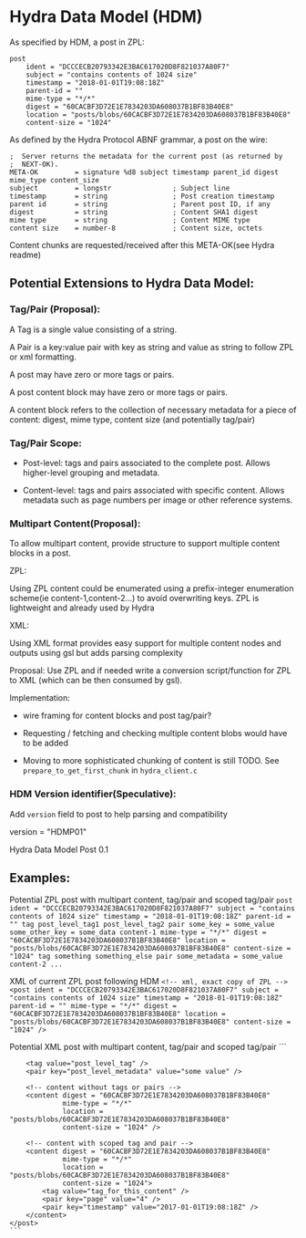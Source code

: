 # Hydra Data Model (HDM)

As specified by HDM, a post in ZPL:
```
post
    ident = "DCCCECB20793342E3BAC617020D8F821037A80F7"
    subject = "contains contents of 1024 size"
    timestamp = "2018-01-01T19:08:18Z"
    parent-id = ""
    mime-type = "*/*"
    digest = "60CACBF3D72E1E7834203DA608037B1BF83B40E8"
    location = "posts/blobs/60CACBF3D72E1E7834203DA608037B1BF83B40E8"
    content-size = "1024"
```

As defined by the Hydra Protocol ABNF grammar, a post on the wire:
```
;  Server returns the metadata for the current post (as returned by      
;  NEXT-OK).                                                             
META-OK         = signature %d8 subject timestamp parent_id digest mime_type content_size
subject         = longstr               ; Subject line
timestamp       = string                ; Post creation timestamp
parent id       = string                ; Parent post ID, if any
digest          = string                ; Content SHA1 digest
mime type       = string                ; Content MIME type
content size    = number-8              ; Content size, octets
```
Content chunks are requested/received after this META-OK(see Hydra readme)

## Potential Extensions to Hydra Data Model:

### Tag/Pair (Proposal):
A Tag is a single value consisting of a string.

A Pair is a key:value pair with key as string and value
as string to follow ZPL or xml formatting.

A post may have zero or more tags or pairs.

A post content block may have zero or more tags or pairs.

A content block refers to the collection of necessary metadata for a piece of content: digest, mime type, content size (and potentially tag/pair)

### Tag/Pair Scope:

* Post-level: tags and pairs associated to the complete post. Allows higher-level grouping and metadata.

* Content-level: tags and pairs associated with specific content. Allows metadata such as page numbers per image or other reference systems.   

### Multipart Content(Proposal):

To allow multipart content, provide structure to support multiple content blocks in a post.  

ZPL:

Using ZPL content could be enumerated using a prefix-integer enumeration scheme(ie content-1,content-2...) to avoid overwriting keys. ZPL is lightweight and already used by Hydra

XML: 

Using XML format provides easy support for multiple content nodes and outputs using gsl but adds parsing complexity

Proposal: Use ZPL and if needed write a conversion script/function for ZPL to XML (which can be then consumed by gsl). 

Implementation:

* wire framing for content blocks and post tag/pair?

* Requesting / fetching and checking multiple content blobs would have to be added

* Moving to more sophisticated chunking of content is still TODO. See `prepare_to_get_first_chunk` in `hydra_client.c`

### HDM Version identifier(Speculative):

Add `version` field to post to help parsing and compatibility

version = "HDMP01"

Hydra Data Model Post 0.1

## Examples:

Potential ZPL post with multipart content, tag/pair and scoped tag/pair
    ```
    post
        ident = "DCCCECB20793342E3BAC617020D8F821037A80F7"
        subject = "contains contents of 1024 size"
        timestamp = "2018-01-01T19:08:18Z"
        parent-id = ""
        tag
            post_level_tag1
            post_level_tag2
        pair
            some_key = some_value
            some_other_key = some_data
        content-1
            mime-type = "*/*"
            digest = "60CACBF3D72E1E7834203DA608037B1BF83B40E8"
            location = "posts/blobs/60CACBF3D72E1E7834203DA608037B1BF83B40E8"
            content-size = "1024"
            tag
                something
                something_else
            pair
                some_metadata = some_value
        content-2
            ...
    ```

XML of current ZPL post following HDM
    ```
    <!-- xml, exact copy of ZPL -->
    <post ident = "DCCCECB20793342E3BAC617020D8F821037A80F7"
          subject = "contains contents of 1024 size"
          timestamp = "2018-01-01T19:08:18Z"
          parent-id = ""
          mime-type = "*/*"
          digest = "60CACBF3D72E1E7834203DA608037B1BF83B40E8"
          location = "posts/blobs/60CACBF3D72E1E7834203DA608037B1BF83B40E8"
          content-size = "1024"
    />
    ```

Potential XML post with multipart content, tag/pair and scoped tag/pair
    ```
    <!-- xml with support for multipart content -->
    <post ident = "DCCCECB20793342E3BAC617020D8F821037A80F7"
          subject = "contains contents of 1024 size"
          timestamp = "2018-01-01T19:08:18Z"
          parent-id = "">

        <tag value="post_level_tag" />
        <pair key="post_level_metadata" value="some value" />

        <!-- content without tags or pairs -->
        <content digest = "60CACBF3D72E1E7834203DA608037B1BF83B40E8"
                 mime-type = "*/*"  
                 location = "posts/blobs/60CACBF3D72E1E7834203DA608037B1BF83B40E8"
                 content-size = "1024" />

        <!-- content with scoped tag and pair -->
        <content digest = "60CACBF3D72E1E7834203DA608037B1BF83B40E8" 
                 mime-type = "*/*"  
                 location = "posts/blobs/60CACBF3D72E1E7834203DA608037B1BF83B40E8"
                 content-size = "1024">
            <tag value="tag_for_this_content" />
            <pair key="page" value="4" />
            <pair key="timestamp" value="2017-01-01T19:08:18Z" />
        </content>
    </post>
    ```